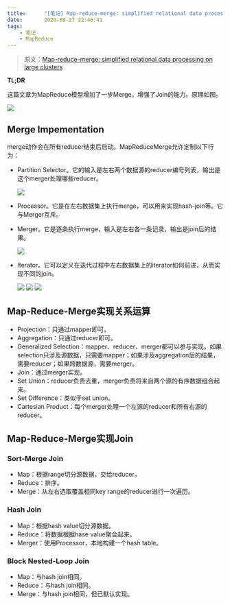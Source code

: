 ```yaml
---
title:      "[笔记] Map-reduce-merge: simplified relational data processing on large clusters"
date:       2020-09-27 22:46:41
tags:
    - 笔记
    - MapReduce
---
```


> 原文：[Map-reduce-merge: simplified relational data processing on large clusters](http://www.cs.duke.edu/courses/cps399.28/current/papers/sigmod07-YangDasdanEtAl-map_reduce_merge.pdf)

**TL;DR**

这篇文章为MapReduce模型增加了一步Merge，增强了Join的能力。原理如图。

![](/images/2010-09/map-reduce-merge-01.jpg)

<!--more-->

## Merge Impementation

merge动作会在所有reducer结束后启动。MapReduceMerge允许定制以下行为：
- Partition Selector。它的输入是左右两个数据源的reducer编号列表，输出是这个merger处理哪些reducer。

    ![](/images/2010-09/map-reduce-merge-02.jpg)
- Processor。它是在左右数据集上执行merge，可以用来实现hash-join等。它与Merger互斥。
- Merger。它是逐条执行merge，输入是左右各一条记录，输出是join后的结果。

    ![](/images/2010-09/map-reduce-merge-03.jpg)
- Iterator。它可以定义在迭代过程中左右数据集上的iterator如何前进，从而实现不同的join。
    
    ![](/images/2010-09/map-reduce-merge-04.jpg)
    ![](/images/2010-09/map-reduce-merge-05.jpg)
    ![](/images/2010-09/map-reduce-merge-06.jpg)

## Map-Reduce-Merge实现关系运算

- Projection：只通过mapper即可。
- Aggregation：只通过reducer即可。
- Generalized Selection：mapper、reducer、merger都可以参与实现。如果selection只涉及源数据，只需要mapper；如果涉及aggregation后的结果，需要reducer；如果跨数据源，需要merger。
- Join：通过merger实现。
- Set Union：reducer负责去重，merger负责将来自两个源的有序数据组合起来。
- Set Difference：类似于set union。
- Cartesian Product：每个merger处理一个左源的reducer和所有右源的reducer。

## Map-Reduce-Merge实现Join

### Sort-Merge Join

- Map：根据range切分源数据，交给reducer。
- Reduce：排序。
- Merge：从左右选取覆盖相同key range的reducer进行一次遍历。

### Hash Join

- Map：根据hash value切分源数据。
- Reduce：将数据根据hase value聚合起来。
- Merger：使用Processor，本地构建一个hash table。

### Block Nested-Loop Join

- Map：与hash join相同。
- Reduce：与hash join相同。
- Merge：与hash join相同，但已默认实现。
